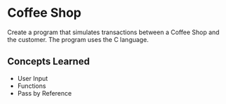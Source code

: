<h1>Coffee Shop</h1>
<p>Create a program that simulates transactions between a Coffee Shop and the customer. The program uses the C language.</p>
<h2>Concepts Learned</h2>
<ul>
  <li>User Input</li>
  <li>Functions</li>
  <li>Pass by Reference</li>
</ul>
